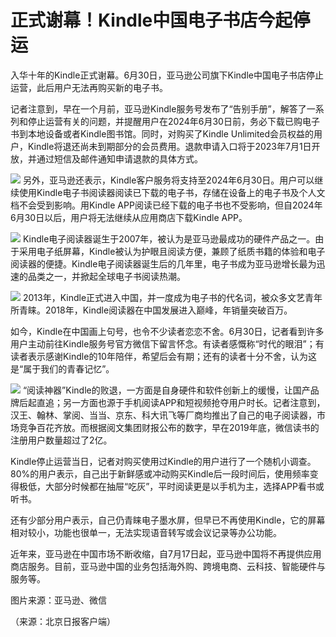 

# 正式谢幕！Kindle中国电子书店今起停运

入华十年的Kindle正式谢幕。6月30日，亚马逊公司旗下Kindle中国电子书店停止运营，此后用户无法再购买新的电子书。

记者注意到，早在一个月前，亚马逊Kindle服务号发布了“告别手册”，解答了一系列和停止运营有关的问题，并提醒用户在2024年6月30日前，务必下载已购电子书到本地设备或者Kindle图书馆。同时，对购买了Kindle
Unlimited会员权益的用户，Kindle将退还尚未到期部分的会员费用。退款申请入口将于2023年7月1日开放，并通过短信及邮件通知申请退款的具体方式。

![](https://inews.gtimg.com/om_bt/OiI-ufIc_o32XSBxuBjJAy2_TnMdZtGiUtdXmd73jE7M4AA/1000)
另外，亚马逊还表示，Kindle客户服务将支持至2024年6月30日。用户可以继续使用Kindle电子书阅读器阅读已下载的电子书，存储在设备上的电子书及个人文档不会受到影响。用Kindle
APP阅读已经下载的电子书也不受影响，但自2024年6月30日以后，用户将无法继续从应用商店下载Kindle APP。

![](https://inews.gtimg.com/om_bt/OQfpkQxcgPVhb0qa-gKo2i0fjxfzpT9sguQl1yCC1jl5YAA/1000)
Kindle电子阅读器诞生于2007年，被认为是亚马逊最成功的硬件产品之一。由于采用电子纸屏幕，Kindle被认为护眼且阅读方便，兼顾了纸质书籍的体验和电子阅读器的便捷。Kindle电子阅读器诞生后的几年里，电子书成为亚马逊增长最为迅速的品类之一，并掀起全球电子书阅读热潮。

![](https://inews.gtimg.com/om_bt/OE6akTU3XP1Hq1k125SONBheF34Cbalj3KUlb_Q_z-pe8AA/1000)
2013年，Kindle正式进入中国，并一度成为电子书的代名词，被众多文艺青年所青睐。2018年，Kindle阅读器在中国发展进入巅峰，年销量突破百万。

如今，Kindle在中国画上句号，也令不少读者恋恋不舍。6月30日，记者看到许多用户主动前往Kindle服务号官方微信下留言怀念。有读者感慨称“时代的眼泪”；有读者表示感谢Kindle的10年陪伴，希望后会有期；还有的读者十分不舍，认为这是“属于我们的青春记忆”。

![](https://inews.gtimg.com/om_bt/Ovo0XpCxbu3O0P267cnXtdFKoll-h7H94Xsz-qfMKZ0nEAA/1000)
“阅读神器”Kindle的败退，一方面是自身硬件和软件创新上的缓慢，让国产品牌后起直追；另一方面也源于手机阅读APP和短视频抢夺用户时长。记者注意到，汉王、翰林、掌阅、当当、京东、科大讯飞等厂商均推出了自己的电子阅读器，市场竞争百花齐放。而根据阅文集团财报公布的数字，早在2019年底，微信读书的注册用户数量超过了2亿。

Kindle停止运营当日，记者对购买使用过Kindle的用户进行了一个随机小调查。80%的用户表示，自己出于新鲜感或冲动购买Kindle后一段时间后，使用频率变得极低，大部分时候都在抽屉“吃灰”，平时阅读更是以手机为主，选择APP看书或听书。

还有少部分用户表示，自己仍青睐电子墨水屏，但早已不再使用Kindle，它的屏幕相对较小，功能也很单一，无法实现语音转写或会议记录等办公功能。

近年来，亚马逊在中国市场不断收缩，自7月17日起，亚马逊中国将不再提供应用商店服务。目前，亚马逊中国的业务包括海外购、跨境电商、云科技、智能硬件与服务等。

图片来源：亚马逊、微信

（来源：北京日报客户端）

